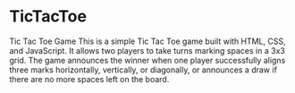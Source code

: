 # TicTacToe
Tic Tac Toe Game This is a simple Tic Tac Toe game built with HTML, CSS, and JavaScript. It allows two players to take turns marking spaces in a 3x3 grid. The game announces the winner when one player successfully aligns three marks horizontally, vertically, or diagonally, or announces a draw if there are no more spaces left on the board.

